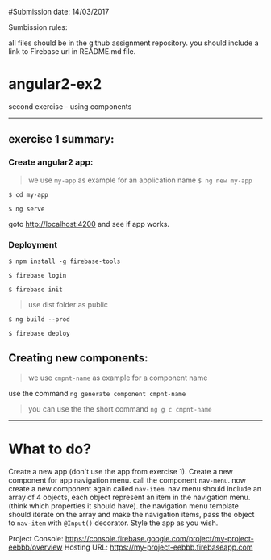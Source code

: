 #Submission date:
14/03/2017

Sumbission rules:

all files should be in the github assignment repository.
you should include a link to Firebase url in README.md file.

# angular2-ex2
second exercise - using components

---

## exercise 1 summary:
### Create angular2 app:
> we use `my-app` as example for an application name
`$ ng new my-app`

`$ cd my-app`

`$ ng serve`

goto [http://localhost:4200](http://localhost:4200) and see if app works.

### Deployment

`$ npm install -g firebase-tools`

`$ firebase login`

`$ firebase init`
> use dist folder as public

`$ ng build --prod`

`$ firebase deploy`

## Creating new components:
> we use `cmpnt-name` as example for a component name

use the command `ng generate component cmpnt-name`
> you can use the the short command `ng g c cmpnt-name`

---
# What to do?
Create a new app (don't use the app from exercise 1).
Create a new component for app navigation menu. call the component `nav-menu`.
now create a new component again called `nav-item`.
nav menu should include an array of 4 objects, each object represent an item in the navigation menu. (think which properties it should have). the navigation menu template should iterate on the array and make the navigation items, pass the object to `nav-item` with `@Input()` decorator.
Style the app as you wish.









Project Console: https://console.firebase.google.com/project/my-project-eebbb/overview
Hosting URL: https://my-project-eebbb.firebaseapp.com